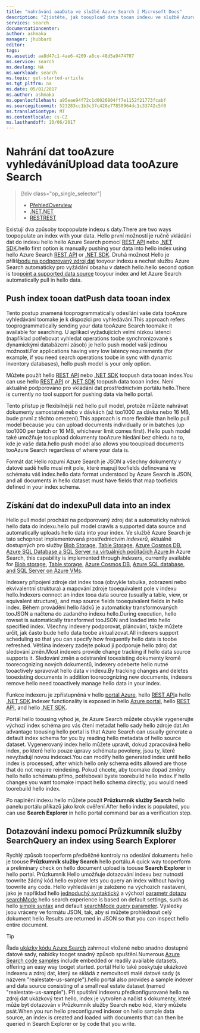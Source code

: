 ```yaml
---
title: "nahrávání aaaData ve službě Azure Search | Microsoft Docs"
description: "Zjistěte, jak tooupload data tooan indexu ve službě Azure Search."
services: search
documentationcenter: 
author: ashmaka
manager: jhubbard
editor: 
tags: 
ms.assetid: aa8d47c1-4ae6-4209-a8ce-48d5a9474707
ms.service: search
ms.devlang: NA
ms.workload: search
ms.topic: get-started-article
ms.tgt_pltfrm: na
ms.date: 05/01/2017
ms.author: ashmaka
ms.openlocfilehash: a95eae94f72c1d0926804ff7e1152f21773fcabf
ms.sourcegitcommit: 523283cc1b3c37c428e77850964dc1c33742c5f0
ms.translationtype: MT
ms.contentlocale: cs-CZ
ms.lasthandoff: 10/06/2017
---
```

# <a name="upload-data-tooazure-search"></a><span data-ttu-id="63a74-103">Nahrání dat tooAzure vyhledávání</span><span class="sxs-lookup"><span data-stu-id="63a74-103">Upload data tooAzure Search</span></span>
> [!div class="op_single_selector"]
> * [<span data-ttu-id="63a74-104">Přehled</span><span class="sxs-lookup"><span data-stu-id="63a74-104">Overview</span></span>](search-what-is-data-import.md)
> * [<span data-ttu-id="63a74-105">.NET</span><span class="sxs-lookup"><span data-stu-id="63a74-105">.NET</span></span>](search-import-data-dotnet.md)
> * [<span data-ttu-id="63a74-106">REST</span><span class="sxs-lookup"><span data-stu-id="63a74-106">REST</span></span>](search-import-data-rest-api.md)
> 
> 

<span data-ttu-id="63a74-107">Existují dva způsoby toopopulate indexu s daty.</span><span class="sxs-lookup"><span data-stu-id="63a74-107">There are two ways toopopulate an index with your data.</span></span> <span data-ttu-id="63a74-108">Hello první možností je ručně vkládání dat do indexu hello hello Azure Search pomocí [REST API](search-import-data-rest-api.md) nebo [.NET SDK](search-import-data-dotnet.md).</span><span class="sxs-lookup"><span data-stu-id="63a74-108">hello first option is manually pushing your data into hello index using hello Azure Search [REST API](search-import-data-rest-api.md) or [.NET SDK](search-import-data-dotnet.md).</span></span> <span data-ttu-id="63a74-109">Druhá možnost Hello je příliš[bodu na podporovaný zdroj dat](search-indexer-overview.md) tooyour indexu a nechat službu Azure Search automaticky pro vyžádání obsahu v datech hello.</span><span class="sxs-lookup"><span data-stu-id="63a74-109">hello second option is too[point a supported data source](search-indexer-overview.md) tooyour index and let Azure Search automatically pull in hello data.</span></span>

## <a name="push-data-tooan-index"></a><span data-ttu-id="63a74-110">Push index tooan dat</span><span class="sxs-lookup"><span data-stu-id="63a74-110">Push data tooan index</span></span>
<span data-ttu-id="63a74-111">Tento postup znamená tooprogrammatically odesílání vaše data tooAzure vyhledávání toomake je k dispozici pro vyhledávání.</span><span class="sxs-lookup"><span data-stu-id="63a74-111">This approach refers tooprogrammatically sending your data tooAzure Search toomake it available for searching.</span></span> <span data-ttu-id="63a74-112">U aplikací vyžadujících velmi nízkou latenci (například potřebovat vyhledat operations toobe synchronizované s dynamickými databázemi zásob) je hello push model vaší jedinou možností.</span><span class="sxs-lookup"><span data-stu-id="63a74-112">For applications having very low latency requirements (for example, if you need search operations toobe in sync with dynamic inventory databases), hello push model is your only option.</span></span>

<span data-ttu-id="63a74-113">Můžete použít hello [REST API](https://docs.microsoft.com/rest/api/searchservice/AddUpdate-or-Delete-Documents) nebo [.NET SDK](search-import-data-dotnet.md) toopush data tooan index.</span><span class="sxs-lookup"><span data-stu-id="63a74-113">You can use hello [REST API](https://docs.microsoft.com/rest/api/searchservice/AddUpdate-or-Delete-Documents) or [.NET SDK](search-import-data-dotnet.md) toopush data tooan index.</span></span> <span data-ttu-id="63a74-114">Není aktuálně podporováno pro vkládání dat prostřednictvím portálu hello.</span><span class="sxs-lookup"><span data-stu-id="63a74-114">There is currently no tool support for pushing data via hello portal.</span></span>

<span data-ttu-id="63a74-115">Tento přístup je flexibilnější než hello pull model, protože můžete nahrávat dokumenty samostatně nebo v dávkách (až too1000 za dávka nebo 16 MB, bude první z těchto omezení).</span><span class="sxs-lookup"><span data-stu-id="63a74-115">This approach is more flexible than hello pull model because you can upload documents individually or in batches (up too1000 per batch or 16 MB, whichever limit comes first).</span></span> <span data-ttu-id="63a74-116">Hello push model také umožňuje tooupload dokumenty tooAzure hledání bez ohledu na to, kde je vaše data.</span><span class="sxs-lookup"><span data-stu-id="63a74-116">hello push model also allows you tooupload documents tooAzure Search regardless of where your data is.</span></span>

<span data-ttu-id="63a74-117">Formát dat Hello rozumí Azure Search je JSON a všechny dokumenty v datové sadě hello musí mít pole, které mapují toofields definovaná ve schématu váš index.</span><span class="sxs-lookup"><span data-stu-id="63a74-117">hello data format understood by Azure Search is JSON, and all documents in hello dataset must have fields that map toofields defined in your index schema.</span></span> 

## <a name="pull-data-into-an-index"></a><span data-ttu-id="63a74-118">Získání dat do indexu</span><span class="sxs-lookup"><span data-stu-id="63a74-118">Pull data into an index</span></span>
<span data-ttu-id="63a74-119">Hello pull model prochází na podporovaný zdroj dat a automaticky nahrává hello data do indexu.</span><span class="sxs-lookup"><span data-stu-id="63a74-119">hello pull model crawls a supported data source and automatically uploads hello data into your index.</span></span> <span data-ttu-id="63a74-120">Ve službě Azure Search je tato schopnost implementovaná prostřednictvím *indexerů*, aktuálně dostupných pro služby [Blob Storage](search-howto-indexing-azure-blob-storage.md), [Table Storage](search-howto-indexing-azure-tables.md), [Azure Cosmos DB](http://aka.ms/documentdb-search-indexer), [Azure SQL Database a SQL Server na virtuálních počítačích Azure](search-howto-connecting-azure-sql-database-to-azure-search-using-indexers.md).</span><span class="sxs-lookup"><span data-stu-id="63a74-120">In Azure Search, this capability is implemented through *indexers*, currently available for [Blob storage](search-howto-indexing-azure-blob-storage.md), [Table storage](search-howto-indexing-azure-tables.md), [Azure Cosmos DB](http://aka.ms/documentdb-search-indexer), [Azure SQL database, and SQL Server on Azure VMs](search-howto-connecting-azure-sql-database-to-azure-search-using-indexers.md).</span></span> 

<span data-ttu-id="63a74-121">Indexery připojení zdroje dat index tooa (obvykle tabulka, zobrazení nebo ekvivalentní struktura) a mapování zdroje tooequivalent pole v indexu hello.</span><span class="sxs-lookup"><span data-stu-id="63a74-121">Indexers connect an index tooa data source (usually a table, view, or equivalent structure), and map source fields tooequivalent fields in hello index.</span></span> <span data-ttu-id="63a74-122">Během provádění hello řádků je automaticky transformovaných tooJSON a načtena do zadaného indexu hello.</span><span class="sxs-lookup"><span data-stu-id="63a74-122">During execution, hello rowset is automatically transformed tooJSON and loaded into hello specified index.</span></span> <span data-ttu-id="63a74-123">Všechny indexery podporovat, plánování, takže můžete určit, jak často bude hello data toobe aktualizovat.</span><span class="sxs-lookup"><span data-stu-id="63a74-123">All indexers support scheduling so that you can specify how frequently hello data is toobe refreshed.</span></span> <span data-ttu-id="63a74-124">Většina indexery zadejte pokud ji podporuje hello zdroj dat sledování změn.</span><span class="sxs-lookup"><span data-stu-id="63a74-124">Most indexers provide change tracking if hello data source supports it.</span></span> <span data-ttu-id="63a74-125">Sledování změn a odstranění tooexisting dokumenty kromě toorecognizing nových dokumentů, indexery odeberte hello nutné tooactively spravovat hello data v indexu.</span><span class="sxs-lookup"><span data-stu-id="63a74-125">By tracking changes and deletes tooexisting documents in addition toorecognizing new documents, indexers remove hello need tooactively manage hello data in your index.</span></span> 

<span data-ttu-id="63a74-126">Funkce indexeru je zpřístupněná v hello [portál Azure](search-import-data-portal.md), hello [REST API](/rest/api/searchservice/Indexer-operations)a hello [.NET SDK](/dotnet/api/microsoft.azure.search.indexersoperations).</span><span class="sxs-lookup"><span data-stu-id="63a74-126">Indexer functionality is exposed in hello [Azure portal](search-import-data-portal.md), hello [REST API](/rest/api/searchservice/Indexer-operations), and hello [.NET SDK](/dotnet/api/microsoft.azure.search.indexersoperations).</span></span> 

<span data-ttu-id="63a74-127">Portál hello toousing výhod je, že Azure Search můžete obvykle vygenerujte výchozí index schéma pro vás čtení metadat hello sady hello zdroje dat.</span><span class="sxs-lookup"><span data-stu-id="63a74-127">An advantage toousing hello portal is that Azure Search can usually generate a default index schema for you by reading hello metadata of hello source dataset.</span></span> <span data-ttu-id="63a74-128">Vygenerovaný index hello můžete upravit, dokud zpracovává hello index, po které hello pouze úpravy schématu povoleny, jsou ty, které nevyžadují novou indexaci.</span><span class="sxs-lookup"><span data-stu-id="63a74-128">You can modify hello generated index until hello index is processed, after which hello only schema edits allowed are those that do not require reindexing.</span></span> <span data-ttu-id="63a74-129">Pokud chcete, aby toomake dopad změny hello hello schématu přímo, potřebovali byste toorebuild hello index.</span><span class="sxs-lookup"><span data-stu-id="63a74-129">If hello changes you want toomake impact hello schema directly, you would need toorebuild hello index.</span></span> 

<span data-ttu-id="63a74-130">Po naplnění indexu hello můžete použít **Průzkumník služby Search** hello panelu portálu příkazů jako krok ověření.</span><span class="sxs-lookup"><span data-stu-id="63a74-130">After hello index is populated, you can use **Search Explorer** in hello portal command bar as a verification step.</span></span>

## <a name="query-an-index-using-search-explorer"></a><span data-ttu-id="63a74-131">Dotazování indexu pomocí Průzkumník služby Search</span><span class="sxs-lookup"><span data-stu-id="63a74-131">Query an index using Search Explorer</span></span>

<span data-ttu-id="63a74-132">Rychlý způsob tooperform předběžné kontroly na odeslání dokumentu hello je toouse **Průzkumník služby Search** hello portálu.</span><span class="sxs-lookup"><span data-stu-id="63a74-132">A quick way tooperform a preliminary check on hello document upload is toouse **Search Explorer** in hello portal.</span></span> <span data-ttu-id="63a74-133">Průzkumník Hello umožňuje dotazování indexu bez nutnosti toowrite žádný kód.</span><span class="sxs-lookup"><span data-stu-id="63a74-133">hello explorer lets you query an index without having toowrite any code.</span></span> <span data-ttu-id="63a74-134">Hello vyhledávání je založeno na výchozích nastavení, jako je například hello [jednoduchý syntaktický](/rest/api/searchservice/simple-query-syntax-in-azure-search) a výchozí [parametr dotazu searchMode](/rest/api/searchservice/search-documents).</span><span class="sxs-lookup"><span data-stu-id="63a74-134">hello search experience is based on default settings, such as hello [simple syntax](/rest/api/searchservice/simple-query-syntax-in-azure-search) and default [searchMode query parameter](/rest/api/searchservice/search-documents).</span></span> <span data-ttu-id="63a74-135">Výsledky jsou vráceny ve formátu JSON, tak, aby si můžete prohlédnout celý dokument hello.</span><span class="sxs-lookup"><span data-stu-id="63a74-135">Results are returned in JSON so that you can inspect hello entire document.</span></span>

> [!TIP]
> <span data-ttu-id="63a74-136">Řada [ukázky kódu Azure Search](https://github.com/Azure-Samples/?utf8=%E2%9C%93&query=search) zahrnout vložené nebo snadno dostupné datové sady, nabídky tooget snadný způsob spuštění.</span><span class="sxs-lookup"><span data-stu-id="63a74-136">Numerous [Azure Search code samples](https://github.com/Azure-Samples/?utf8=%E2%9C%93&query=search) include embedded or readily available datasets, offering an easy way tooget started.</span></span> <span data-ttu-id="63a74-137">portál Hello také poskytuje ukázkové indexeru a zdroj dat, který se skládá z nemovitosti malé datové sady (s názvem "realestate-us-sample").</span><span class="sxs-lookup"><span data-stu-id="63a74-137">hello portal also provides a sample indexer and data source consisting of a small real estate dataset (named "realestate-us-sample").</span></span> <span data-ttu-id="63a74-138">Při spuštění indexeru předkonfigurované hello na zdroj dat ukázkový text hello, index je vytvořen a načíst s dokumenty, které může být dotazován v Průzkumník služby Search nebo kód, který můžete psát.</span><span class="sxs-lookup"><span data-stu-id="63a74-138">When you run hello preconfigured indexer on hello sample data source, an index is created and loaded with documents that can then be queried in Search Explorer or by code that you write.</span></span>
